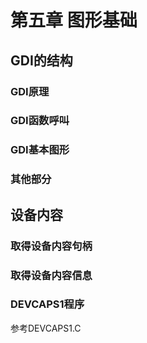 
# 第五章 图形基础
## GDI的结构
### GDI原理
### GDI函数呼叫
### GDI基本图形
### 其他部分
## 设备内容
### 取得设备内容句柄
### 取得设备内容信息
### DEVCAPS1程序
参考DEVCAPS1.C